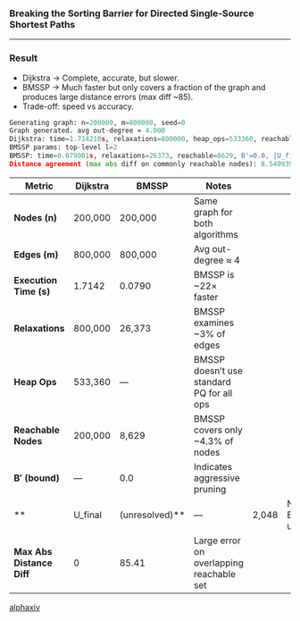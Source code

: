 ### Breaking the Sorting Barrier for Directed Single-Source Shortest Paths
----

### Result

- Dijkstra → Complete, accurate, but slower.
- BMSSP → Much faster but only covers a fraction of the graph and produces large distance errors (max diff ~85).
- Trade-off: speed vs accuracy.

```python
Generating graph: n=200000, m=800000, seed=0
Graph generated. avg out-degree ≈ 4.000
Dijkstra: time=1.714210s, relaxations=800000, heap_ops=533360, reachable=200000
BMSSP params: top-level l=2
BMSSP: time=0.079001s, relaxations=26373, reachable=8629, B'=0.0, |U_final|=2048
Distance agreement (max abs diff on commonly reachable nodes): 8.540939e+01
```

| **Metric**                | **Dijkstra** | **BMSSP**        | **Notes**                                 |       |                              |
| ------------------------- | ------------ | ---------------- | ----------------------------------------- | ----- | ---------------------------- |
| **Nodes (n)**             | 200,000      | 200,000          | Same graph for both algorithms            |       |                              |
| **Edges (m)**             | 800,000      | 800,000          | Avg out-degree ≈ 4                        |       |                              |
| **Execution Time (s)**    | 1.7142       | 0.0790           | BMSSP is \~22× faster                     |       |                              |
| **Relaxations**           | 800,000      | 26,373           | BMSSP examines \~3% of edges              |       |                              |
| **Heap Ops**              | 533,360      | —                | BMSSP doesn’t use standard PQ for all ops |       |                              |
| **Reachable Nodes**       | 200,000      | 8,629            | BMSSP covers only \~4.3% of nodes         |       |                              |
| **B′ (bound)**            | —            | 0.0              | Indicates aggressive pruning              |       |                              |
| \*\*                      | U\_final     | (unresolved)\*\* | —                                         | 2,048 | Nodes BMSSP left unprocessed |
| **Max Abs Distance Diff** | 0            | 85.41            | Large error on overlapping reachable set  |       |                              |

[alphaxiv](https://papers-pdfs.assets.alphaxiv.org/2504.17033v2.pdf)

